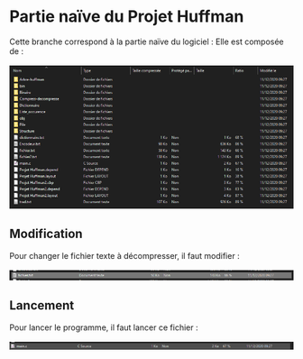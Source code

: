 # Partie naïve du Projet Huffman
Cette branche correspond à la partie naïve du logiciel : 
Elle est composée de : </br></br>
<img src="/doc/Image/naif.png"/>

## Modification
Pour changer le fichier texte à décompresser, il faut modifier : </br></br>
<img src="/doc/Image/fichier.png"/>

## Lancement
Pour lancer le programme, il faut lancer ce fichier : </br></br>
<img src="/doc/Image/main.png"/>


